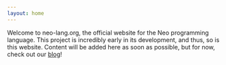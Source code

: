```yaml
---
layout: home
---
```

Welcome to neo-lang.org, the official website for the Neo programming language. This project is incredibly early in its development, and thus, so is this website. Content will be added here as soon as possible, but for now, check out our [blog](http://neo-lang.org/blog)!